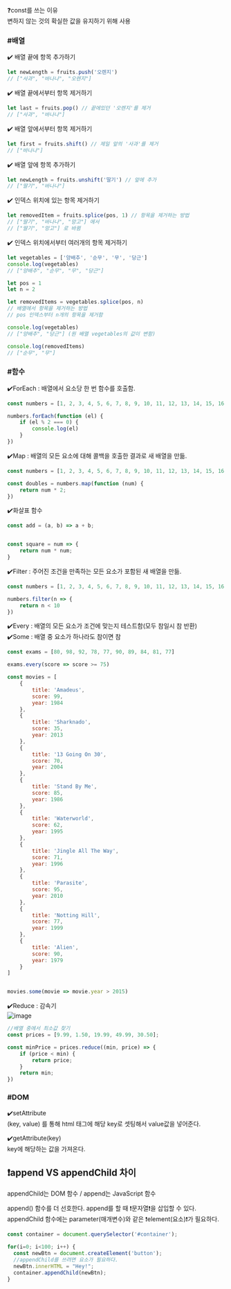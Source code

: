 ❓const를 쓰는 이유<br>
변하지 않는 것의 확실한 값을 유지하기 위해 사용

### #배열
✔️ 배열 끝에 항목 추가하기
```js
let newLength = fruits.push('오렌지')
// ["사과", "바나나", "오렌지"]

```
✔️ 배열 끝에서부터 항목 제거하기
```js
let last = fruits.pop() // 끝에있던 '오렌지'를 제거
// ["사과", "바나나"]

```
✔️ 배열 앞에서부터 항목 제거하기
```js
let first = fruits.shift() // 제일 앞의 '사과'를 제거
// ["바나나"]

```
✔️ 배열 앞에 항목 추가하기
```js
let newLength = fruits.unshift('딸기') // 앞에 추가
// ["딸기", "바나나"]

```
✔️ 인덱스 위치에 있는 항목 제거하기
```js
let removedItem = fruits.splice(pos, 1) // 항목을 제거하는 방법
// ["딸기", "바나나", "망고"] 에서
// ["딸기", "망고"] 로 바뀜

```
✔️ 인덱스 위치에서부터 여러개의 항목 제거하기
```js
let vegetables = ['양배추', '순무', '무', '당근']
console.log(vegetables)
// ["양배추", "순무", "무", "당근"]

let pos = 1
let n = 2

let removedItems = vegetables.splice(pos, n)
// 배열에서 항목을 제거하는 방법
// pos 인덱스부터 n개의 항목을 제거함

console.log(vegetables)
// ["양배추", "당근"] (원 배열 vegetables의 값이 변함)

console.log(removedItems)
// ["순무", "무"]

```

### #함수
✔️ForEach : 배열에서 요소당 한 번 함수를 호출함.
```js
const numbers = [1, 2, 3, 4, 5, 6, 7, 8, 9, 10, 11, 12, 13, 14, 15, 16, 17, 18, 19, 20];

numbers.forEach(function (el) {
    if (el % 2 === 0) {
        console.log(el)
    }
})
```
✔️Map : 배열의 모든 요소에 대해 콜백을 호출한 결과로 새 배열을 만듦.
```js
const numbers = [1, 2, 3, 4, 5, 6, 7, 8, 9, 10, 11, 12, 13, 14, 15, 16, 17, 18, 19, 20];

const doubles = numbers.map(function (num) {
    return num * 2;
})
```
✔️화살표 함수
```js
const add = (a, b) => a + b;


const square = num => {
    return num * num;
}
```
✔️Filter : 주어진 조건을 만족하는 모든 요소가 포함된 새 배열을 만듦.
```js
const numbers = [1, 2, 3, 4, 5, 6, 7, 8, 9, 10, 11, 12, 13, 14, 15, 16, 17, 18, 19, 20];

numbers.filter(n => {
    return n < 10
})
```
✔️Every : 배열의 모든 요소가 조건에 맞는지 테스트함(모두 참일시 참 반환)<br>
✔️Some : 배열 중 요소가 하나라도 참이면 참
```js
const exams = [80, 98, 92, 78, 77, 90, 89, 84, 81, 77]

exams.every(score => score >= 75)

const movies = [
    {
        title: 'Amadeus',
        score: 99,
        year: 1984
    },
    {
        title: 'Sharknado',
        score: 35,
        year: 2013
    },
    {
        title: '13 Going On 30',
        score: 70,
        year: 2004
    },
    {
        title: 'Stand By Me',
        score: 85,
        year: 1986
    },
    {
        title: 'Waterworld',
        score: 62,
        year: 1995
    },
    {
        title: 'Jingle All The Way',
        score: 71,
        year: 1996
    },
    {
        title: 'Parasite',
        score: 95,
        year: 2010
    },
    {
        title: 'Notting Hill',
        score: 77,
        year: 1999
    },
    {
        title: 'Alien',
        score: 90,
        year: 1979
    }
]


movies.some(movie => movie.year > 2015)
```
✔️Reduce : 감속기<br>
![image](https://user-images.githubusercontent.com/88658551/212842454-cf5fdf4e-f8ce-48a3-ad8d-9293eb272723.png)
```js
//배열 중에서 최소값 찾기
const prices = [9.99, 1.50, 19.99, 49.99, 30.50];

const minPrice = prices.reduce((min, price) => {
    if (price < min) {
        return price;
    }
    return min;
})
```

### #DOM
✔️setAttribute<br>
(key, value) 를 통해 html 태그에 해당 key로 셋팅해서 value값을 넣어준다.

✔️getAttribute(key)<br>
key에 해당하는 값을 가져온다.

## ❗append VS appendChild 차이
appendChild는 DOM 함수 / append는 JavaScript 함수<br>

append() 함수를 더 선호한다. append를 할 때 ❗문자열❗을 삽입할 수 있다.<br>
appendChild 함수에는 parameter(매개변수)와 같은 ❗element(요소)❗가 필요하다.<br>
```js
const container = document.querySelector('#container');

for(i=0; i<100; i++) {
  const newBtn = document.createElement('button');
  //appendChild를 쓰려면 요소가 필요하다.
  newBtn.innerHTML = "Hey!";
  container.appendChild(newBtn);
}
```
